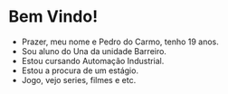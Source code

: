 # Bem Vindo! 
- Prazer, meu nome e Pedro do Carmo, tenho 19 anos.
- Sou aluno do Una da unidade Barreiro.
- Estou cursando Automação Industrial.
- Estou a procura de um estágio.
- Jogo, vejo series, filmes e etc.
